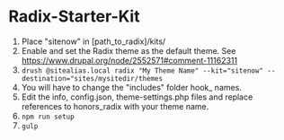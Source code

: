 # Radix-Starter-Kit

1. Place "sitenow" in [path_to_radix]/kits/
2. Enable and set the Radix theme as the default theme. See https://www.drupal.org/node/2552571#comment-11162311
3. ```drush @sitealias.local radix "My Theme Name" --kit="sitenow" --destination="sites/mysitedir/themes```
4. You will have to change the "includes" folder hook_ names.
5. Edit the info, config.json, theme-settings.php files and replace references to honors_radix with your theme name.
6. ```npm run setup```
7. ```gulp```

